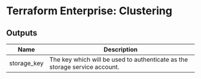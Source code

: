 # Terraform Enterprise: Clustering

## Outputs

| Name | Description |
|------|-------------|
| storage\_key | The key which will be used to authenticate as the storage service account. |

